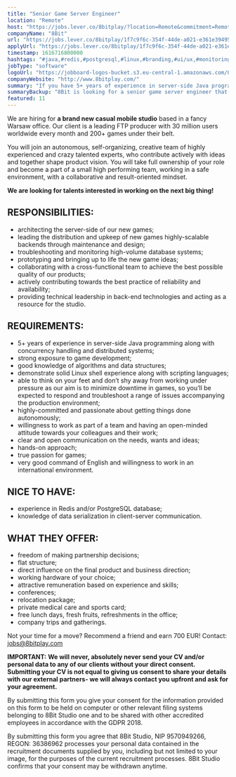 ```yaml
---
title: "Senior Game Server Engineer"
location: "Remote"
host: "https://jobs.lever.co/8bitplay/?location=Remote&commitment=Remote"
companyName: "8Bit"
url: "https://jobs.lever.co/8bitplay/1f7c9f6c-354f-44de-a021-e361e394959d"
applyUrl: "https://jobs.lever.co/8bitplay/1f7c9f6c-354f-44de-a021-e361e394959d/apply"
timestamp: 1616716800000
hashtags: "#java,#redis,#postgresql,#linux,#branding,#ui/ux,#monitoring,#English"
jobType: "software"
logoUrl: "https://jobboard-logos-bucket.s3.eu-central-1.amazonaws.com/8bit"
companyWebsite: "http://www.8bitplay.com/"
summary: "If you have 5+ years of experience in server-side Java programming along with concurrency handling and distributed systems, 8Bit is looking for someone with your knowledge."
summaryBackup: "8Bit is looking for a senior game server engineer that has experience in: #java, #linux, #branding."
featured: 11
---
```


We are hiring for **a brand new casual mobile studio** based in a fancy Warsaw office. Our client is a leading FTP producer with 30 million users worldwide every month and 200+ games under their belt.

You will join an autonomous, self-organizing, creative team of highly experienced and crazy talented experts, who contribute actively with ideas and together shape product vision. You will take full ownership of your role and become a part of a small high performing team, working in a safe environment, with a collaborative and result-oriented mindset. 

**We are looking for talents interested in working on the next big thing!** 

## RESPONSIBILITIES:

*   architecting the server-side of our new games;
*   leading the distribution and upkeep of new games highly-scalable backends through maintenance and design;
*   troubleshooting and monitoring high-volume database systems;
*   prototyping and bringing up to life the new game ideas;
*   collaborating with a cross-functional team to achieve the best possible quality of our products;
*   actively contributing towards the best practice of reliability and availability;
*   providing technical leadership in back-end technologies and acting as a resource for the studio.

## REQUIREMENTS:

*   5+ years of experience in server-side Java programming along with concurrency handling and distributed systems;
*   strong exposure to game development;
*   good knowledge of algorithms and data structures;
*   demonstrate solid Linux shell experience along with scripting languages;
*   able to think on your feet and don’t shy away from working under pressure as our aim is to minimize downtime in games, so you’ll be expected to respond and troubleshoot a range of issues accompanying the production environment;
*   highly-committed and passionate about getting things done autonomously;
*   willingness to work as part of a team and having an open-minded attitude towards your colleagues and their work;
*   clear and open communication on the needs, wants and ideas;
*   hands-on approach;
*   true passion for games;
*   very good command of English and willingness to work in an international environment. 

## NICE TO HAVE:

*   experience in Redis and/or PostgreSQL database;
*   knowledge of data serialization in client-server communication.

## WHAT THEY OFFER:

*   freedom of making partnership decisions;
*   flat structure;
*   direct influence on the final product and business direction;
*   working hardware of your choice;
*   attractive remuneration based on experience and skills;
*   conferences;
*   relocation package;
*   private medical care and sports card;
*   free lunch days, fresh fruits, refreshments in the office;
*   company trips and gatherings.

Not your time for a move? Recommend a friend and earn 700 EUR! Contact: jobs@8bitplay.com

**IMPORTANT:** **We will never, absolutely never send your CV and/or personal data to any of our clients without your direct consent. Submitting your CV is not equal to giving us consent to share your details with our external partners- we will always contact you upfront and ask for your agreement.**

By submitting this form you give your consent for the information provided on this form to be held on computer or other relevant filing systems belonging to 8Bit Studio one and to be shared with other accredited employees in accordance with the GDPR 2018.

By submitting this form you agree that 8Bit Studio, NIP 9570949266, REGON: 36386962 processes your personal data contained in the recruitment documents supplied by you, including but not limited to your image, for the purposes of the current recruitment processes. 8Bit Studio confirms that your consent may be withdrawn anytime.
